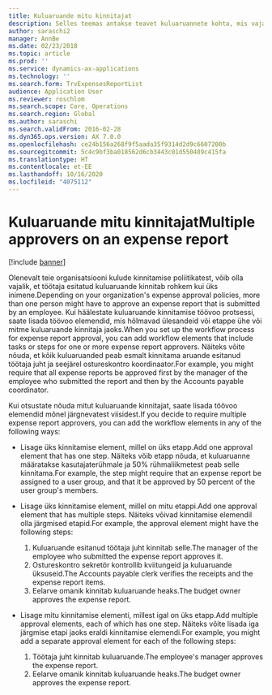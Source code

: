 ```yaml
---
title: Kuluaruande mitu kinnitajat
description: Selles teemas antakse teavet kuluaruannete kohta, mis vajavad kinnitamist mitme kinnita poolt.
author: saraschi2
manager: AnnBe
ms.date: 02/23/2018
ms.topic: article
ms.prod: ''
ms.service: dynamics-ax-applications
ms.technology: ''
ms.search.form: TrvExpensesReportList
audience: Application User
ms.reviewer: roschlom
ms.search.scope: Core, Operations
ms.search.region: Global
ms.author: saraschi
ms.search.validFrom: 2016-02-28
ms.dyn365.ops.version: AX 7.0.0
ms.openlocfilehash: ce24b156a268f9f5aada35f9314d2d9c6607200b
ms.sourcegitcommit: 5c4c9bf3ba018562d6cb3443c01d550489c415fa
ms.translationtype: HT
ms.contentlocale: et-EE
ms.lasthandoff: 10/16/2020
ms.locfileid: "4075112"
---
```

# <a name="multiple-approvers-on-an-expense-report"></a><span data-ttu-id="632a9-103">Kuluaruande mitu kinnitajat</span><span class="sxs-lookup"><span data-stu-id="632a9-103">Multiple approvers on an expense report</span></span>

[!include [banner](../includes/banner.md)]

<span data-ttu-id="632a9-104">Olenevalt teie organisatsiooni kulude kinnitamise poliitikatest, võib olla vajalik, et töötaja esitatud kuluaruande kinnitab rohkem kui üks inimene.</span><span class="sxs-lookup"><span data-stu-id="632a9-104">Depending on your organization's expense approval policies, more than one person might have to approve an expense report that is submitted by an employee.</span></span> <span data-ttu-id="632a9-105">Kui häälestate kuluaruande kinnitamise töövoo protsessi, saate lisada töövoo elemendid, mis hõlmavad ülesandeid või etappe ühe või mitme kuluaruande kinnitaja jaoks.</span><span class="sxs-lookup"><span data-stu-id="632a9-105">When you set up the workflow process for expense report approval, you can add workflow elements that include tasks or steps for one or more expense report approvers.</span></span> <span data-ttu-id="632a9-106">Näiteks võite nõuda, et kõik kuluaruanded peab esmalt kinnitama aruande esitanud töötaja juht ja seejärel ostureskontro koordinaator.</span><span class="sxs-lookup"><span data-stu-id="632a9-106">For example, you might require that all expense reports be approved first by the manager of the employee who submitted the report and then by the Accounts payable coordinator.</span></span>

<span data-ttu-id="632a9-107">Kui otsustate nõuda mitut kuluaruande kinnitajat, saate lisada töövoo elemendid mõnel järgnevatest viisidest.</span><span class="sxs-lookup"><span data-stu-id="632a9-107">If you decide to require multiple expense report approvers, you can add the workflow elements in any of the following ways:</span></span>

- <span data-ttu-id="632a9-108">Lisage üks kinnitamise element, millel on üks etapp.</span><span class="sxs-lookup"><span data-stu-id="632a9-108">Add one approval element that has one step.</span></span> <span data-ttu-id="632a9-109">Näiteks võib etapp nõuda, et kuluaruanne määratakse kasutajaterühmale ja 50% rühmaliikmetest peab selle kinnitama.</span><span class="sxs-lookup"><span data-stu-id="632a9-109">For example, the step might require that an expense report be assigned to a user group, and that it be approved by 50 percent of the user group's members.</span></span>
- <span data-ttu-id="632a9-110">Lisage üks kinnitamise element, millel on mitu etappi.</span><span class="sxs-lookup"><span data-stu-id="632a9-110">Add one approval element that has multiple steps.</span></span> <span data-ttu-id="632a9-111">Näiteks võivad kinnitamise elemendil olla järgmised etapid.</span><span class="sxs-lookup"><span data-stu-id="632a9-111">For example, the approval element might have the following steps:</span></span>

    1. <span data-ttu-id="632a9-112">Kuluaruande esitanud töötaja juht kinnitab selle.</span><span class="sxs-lookup"><span data-stu-id="632a9-112">The manager of the employee who submitted the expense report approves it.</span></span>
    2. <span data-ttu-id="632a9-113">Ostureskontro sekretör kontrollib kviitungeid ja kuluaruande üksuseid.</span><span class="sxs-lookup"><span data-stu-id="632a9-113">The Accounts payable clerk verifies the receipts and the expense report items.</span></span>
    3. <span data-ttu-id="632a9-114">Eelarve omanik kinnitab kuluaruande heaks.</span><span class="sxs-lookup"><span data-stu-id="632a9-114">The budget owner approves the expense report.</span></span>

- <span data-ttu-id="632a9-115">Lisage mitu kinnitamise elementi, millest igal on üks etapp.</span><span class="sxs-lookup"><span data-stu-id="632a9-115">Add multiple approval elements, each of which has one step.</span></span> <span data-ttu-id="632a9-116">Näiteks võite lisada iga järgmise etapi jaoks eraldi kinnitamise elemendi.</span><span class="sxs-lookup"><span data-stu-id="632a9-116">For example, you might add a separate approval element for each of the following steps:</span></span>

    1. <span data-ttu-id="632a9-117">Töötaja juht kinnitab kuluaruande.</span><span class="sxs-lookup"><span data-stu-id="632a9-117">The employee's manager approves the expense report.</span></span>
    2. <span data-ttu-id="632a9-118">Eelarve omanik kinnitab kuluaruande heaks.</span><span class="sxs-lookup"><span data-stu-id="632a9-118">The budget owner approves the expense report.</span></span>

